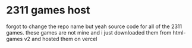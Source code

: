 # 2311 games host
forgot to change the repo name but yeah source code for all of the 2311 games. these games are not mine and i just downloaded them from html-games v2 and hosted them on vercel
